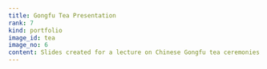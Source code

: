 ```yaml
---
title: Gongfu Tea Presentation
rank: 7
kind: portfolio
image_id: tea
image_no: 6
content: Slides created for a lecture on Chinese Gongfu tea ceremonies and proper tea drinking procedures, based on my knowledge of tea and instruments collected while living in Fujian Province, China. Delivered at Saint Anthony Hall, New Haven. Created Winter 2011.
---
```

